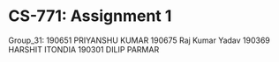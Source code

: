 # CS-771: Assignment 1 

Group_31:
190651 PRIYANSHU KUMAR
190675 Raj Kumar Yadav
190369 HARSHIT ITONDIA
190301 DILIP PARMAR
